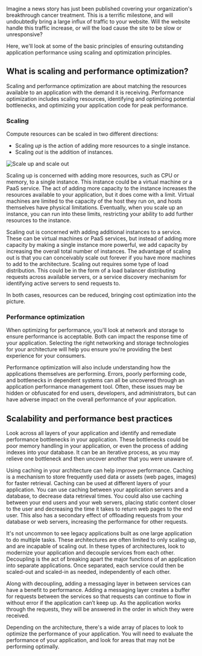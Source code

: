 Imagine a news story has just been published covering your organization's breakthrough cancer treatment. This is a terrific milestone, and will undoubtedly bring a large influx of traffic to your website. Will the website handle this traffic increase, or will the load cause the site to be slow or unresponsive?

Here, we'll look at some of the basic principles of ensuring outstanding application performance using scaling and optimization principles.

## What is scaling and performance optimization?

Scaling and performance optimization are about matching the resources available to an application with the demand it is receiving. Performance optimization includes scaling resources, identifying and optimizing potential bottlenecks, and optimizing your application code for peak performance.

### Scaling

Compute resources can be scaled in two different directions:

* Scaling *up* is the action of adding more resources to a single instance.
* Scaling *out* is the addition of instances.

![Scale up and scale out](../media-draft/scale-up-scale-out.png)

Scaling up is concerned with adding more resources, such as CPU or memory, to a single instance. This instance could be a virtual machine or a PaaS service. The act of adding more capacity to the instance increases the resources available to your application, but it does come with a limit. Virtual machines are limited to the capacity of the host they run on, and hosts themselves have physical limitations. Eventually, when you scale up an instance, you can run into these limits, restricting your ability to add further resources to the instance.

Scaling out is concerned with adding additional instances to a service. These can be virtual machines or PaaS services, but instead of adding more capacity by making a single instance more powerful, we add capacity by increasing the overall total number of instances. The advantage of scaling out is that you can conceivably scale out forever if you have more machines to add to the architecture. Scaling out requires some type of load distribution. This could be in the form of a load balancer distributing requests across available servers, or a service discovery mechanism for identifying active servers to send requests to.

In both cases, resources can be reduced, bringing cost optimization into the picture.

### Performance optimization

When optimizing for performance, you'll look at network and storage to ensure performance is acceptable. Both can impact the response time of your application. Selecting the right networking and storage technologies for your architecture will help you ensure you're providing the best experience for your consumers.

Performance optimization will also include understanding how the applications themselves are performing. Errors, poorly performing code, and bottlenecks in dependent systems can all be uncovered through an application performance management tool. Often, these issues may be hidden or obfuscated for end users, developers, and administrators, but can have adverse impact on the overall performance of your application.

## Scalability and performance best practices

Look across all layers of your application and identify and remediate performance bottlenecks in your application. These bottlenecks could be poor memory handling in your application, or even the process of adding indexes into your database. It can be an iterative process, as you may relieve one bottleneck and then uncover another that you were unaware of.

Using caching in your architecture can help improve performance. Caching is a mechanism to store frequently used data or assets (web pages, images) for faster retrieval. Caching can be used at different layers of your application. You can use caching between your application servers and a database, to decrease data retrieval times. You could also use caching between your end users and your web servers, placing static content closer to the user and decreasing the time it takes to return web pages to the end user. This also has a secondary effect of offloading requests from your database or web servers, increasing the performance for other requests.

It's not uncommon to see legacy applications built as one large application to do multiple tasks. These architectures are often limited to only scaling up, and are incapable of scaling out. In these types of architectures, look to modernize your application and decouple services from each other. Decoupling is the act of breaking apart the major functions of an application into separate applications. Once separated, each service could then be scaled-out and scaled-in as needed, independently of each other.

Along with decoupling, adding a messaging layer in between services can have a benefit to performance. Adding a messaging layer creates a buffer for requests between the services so that requests can continue to flow in without error if the application can’t keep up. As the application works through the requests, they will be answered in the order in which they were received.

Depending on the architecture, there's a wide array of places to look to optimize the performance of your application. You will need to evaluate the performance of your application, and look for areas that may not be performing optimally.
